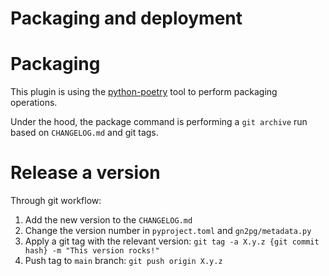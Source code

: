 # Packaging and deployment

# Packaging

This plugin is using the [python-poetry](https://python-poetry.org/) tool to perform packaging operations.

Under the hood, the package command is performing a `git archive` run based on `CHANGELOG.md` and git tags.


# Release a version

Through git workflow:

1. Add the new version to the `CHANGELOG.md`
1. Change the version number in `pyproject.toml` and `gn2pg/metadata.py`
1. Apply a git tag with the relevant version: `git tag -a X.y.z {git commit hash} -m "This version rocks!"`
1. Push tag to `main` branch: `git push origin X.y.z`
